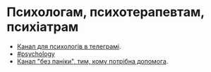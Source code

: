 # Психологам, психотерапевтам, психіатрам

* [Канал для психологів в телеграмі](https://t.me/keepcalmanddontpanic).
* [\#psychology](https://discord.gg/HqSr3w)
* [Канал "без паніки", тим, кому потрібна допомога](https://t.me/bezpaniky).







